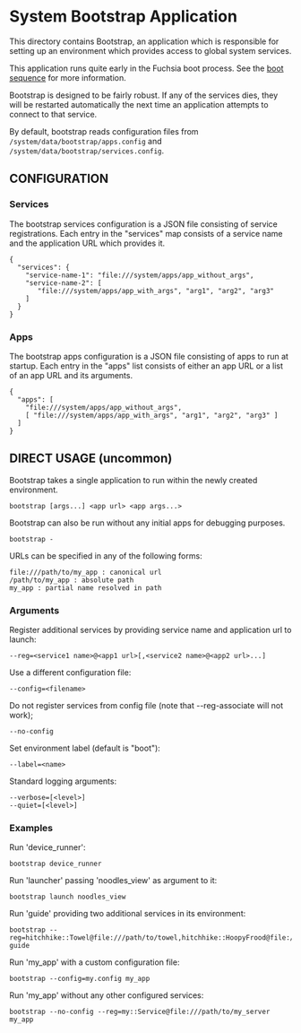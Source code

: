 # System Bootstrap Application

This directory contains Bootstrap, an application which is responsible
for setting up an environment which provides access to global system
services.

This application runs quite early in the Fuchsia boot process. See the
[boot sequence](https://fuchsia.googlesource.com/docs/+/master/boot_sequence.md)
for more information.

Bootstrap is designed to be fairly robust.  If any of the services
dies, they will be restarted automatically the next time an
application attempts to connect to that service.

By default, bootstrap reads configuration files from
`/system/data/bootstrap/apps.config` and
`/system/data/bootstrap/services.config`.

## CONFIGURATION

### Services

The bootstrap services configuration is a JSON file consisting of service
registrations.  Each entry in the "services" map consists of a service
name and the application URL which provides it.

    {
      "services": {
        "service-name-1": "file:///system/apps/app_without_args",
        "service-name-2": [
           "file:///system/apps/app_with_args", "arg1", "arg2", "arg3"
        ]
      }
    }

### Apps

The bootstrap apps configuration is a JSON file consisting of apps to run at
startup.  Each entry in the "apps" list consists of either an app URL or a list
of an app URL and its arguments.

    {
      "apps": [
        "file:///system/apps/app_without_args",
        [ "file:///system/apps/app_with_args", "arg1", "arg2", "arg3" ]
      ]
    }

## DIRECT USAGE (uncommon)

Bootstrap takes a single application to run within the newly created
environment.

    bootstrap [args...] <app url> <app args...>

Bootstrap can also be run without any initial apps for debugging purposes.

    bootstrap -

URLs can be specified in any of the following forms:

    file:///path/to/my_app : canonical url
    /path/to/my_app : absolute path
    my_app : partial name resolved in path

### Arguments

Register additional services by providing service name and application url to launch:

    --reg=<service1 name>@<app1 url>[,<service2 name>@<app2 url>...]

Use a different configuration file:

    --config=<filename>

Do not register services from config file (note that --reg-associate will not work);

    --no-config

Set environment label (default is "boot"):

    --label=<name>

Standard logging arguments:

    --verbose=[<level>]
    --quiet=[<level>]

### Examples

Run 'device_runner':

    bootstrap device_runner

Run 'launcher' passing 'noodles_view' as argument to it:

    bootstrap launch noodles_view

Run 'guide' providing two additional services in its environment:

    bootstrap --reg=hitchhike::Towel@file:///path/to/towel,hitchhike::HoopyFrood@file:///path/to/ford_prefect guide

Run 'my_app' with a custom configuration file:

    bootstrap --config=my.config my_app

Run 'my_app' without any other configured services:

    bootstrap --no-config --reg=my::Service@file:///path/to/my_server my_app
